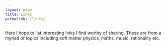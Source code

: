 ```yaml
---
layout: page
title: Links
permalink: /links/
---
```


<!-- {% include image.html url="/images/octojekyll.png" caption="Octojekyll." width=300 align="right" %} -->



Here I hope to list interesting links I find worthy of sharing. These are from a myriad of topics including soft matter physics, maths, music, rationality etc.
